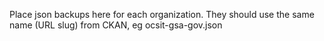 Place json backups here for each organization. They should use the same name (URL slug) from CKAN, eg ocsit-gsa-gov.json